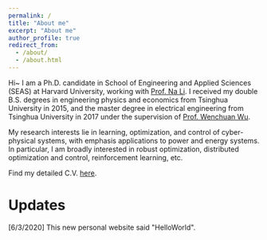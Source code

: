 ```yaml
---
permalink: /
title: "About me"
excerpt: "About me"
author_profile: true
redirect_from: 
  - /about/
  - /about.html
---
```


Hi~ I am a Ph.D. candidate in School of Engineering and Applied Sciences (SEAS) at Harvard University, working with [Prof. Na Li](https://nali.seas.harvard.edu/). 
I received my double B.S. degrees in engineering physics and economics from Tsinghua University in 2015, and the master degree in electrical engineering from Tsinghua University in 2017 under the supervision of [Prof. Wenchuan Wu](https://www.tbsi.edu.cn/index.php?s=/cms/144.html). 

My research interests lie in learning, optimization, and control of cyber-physical systems, with emphasis applications to power and energy systems. In particular, I am broadly interested in robust optimization, distributed optimization and control, reinforcement learning, etc. 

Find my detailed C.V. [here](https://xinchen.netlify.app/files/cv.pdf).

Updates
======
[6/3/2020] This new personal website said "HelloWorld".
